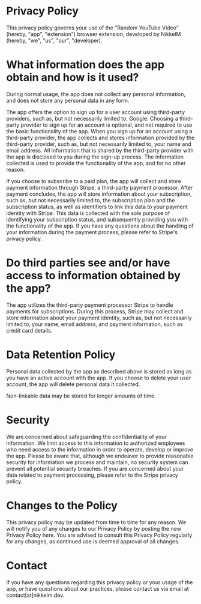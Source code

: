# Privacy Policy
This privacy policy governs your use of the "Random YouTube Video" (hereby, "app", "extension") browser extension, developed by NikkelM (hereby, "we", "us", "our", "developer).

# What information does the app obtain and how is it used?
During normal usage, the app does not collect any personal information, and does not store any personal data in any form.

The app offers the option to sign up for a user account using third-party providers, such as, but not necessarily limited to, Google.
Choosing a third-party provider to sign up for an account is optional, and not required to use the basic functionality of the app.
When you sign up for an account using a third-party provider, the app collects and stores information provided by the third-party provider, such as, but not necessarily limited to, your name and email address.
All information that is shared by the third-party provider with the app is disclosed to you during the sign-up process.
The information collected is used to provide the functionality of the app, and for no other reason.

If you choose to subscribe to a paid plan, the app will collect and store payment information through Stripe, a third-party payment processor.
After payment concludes, the app will store information about your subscription, such as, but not necessarily limited to, the subscription plan and the subscription status, as well as identifiers to link this data to your payment identity with Stripe.
This data is collected with the sole purpose of identifying your subscription status, and subsequently providing you with the functionality of the app.
If you have any questions about the handling of your information during the payment process, please refer to Stripe's privacy policy.

# Do third parties see and/or have access to information obtained by the app?
The app utilizes the third-party payment processor Stripe to handle payments for subscriptions.
During this process, Stripe may collect and store information about your payment identity, such as, but not necessarily limited to, your name, email address, and payment information, such as credit card details.

# Data Retention Policy
Personal data collected by the app as described above is stored as long as you have an active account with the app.
If you choose to delete your user account, the app will delete personal data it collected.

Non-linkable data may be stored for longer amounts of time.

# Security
We are concerned about safeguarding the confidentiality of your information. 
We limit access to this information to authorized employees who need access to the information in order to operate, develop or improve the app. 
Please be aware that, although we endeavor to provide reasonable security for information we process and maintain, no security system can prevent all potential security breaches.
If you are concerned about your data related to payment processing, please refer to the Stripe privacy policy.

# Changes to the Policy
This privacy policy may be updated from time to time for any reason. 
We will notify you of any changes to our Privacy Policy by posting the new Privacy Policy here. 
You are advised to consult this Privacy Policy regularly for any changes, as continued use is deemed approval of all changes.

# Contact
If you have any questions regarding this privacy policy or your usage of the app, or have questions about our practices, please contact us via email at contact[at]nikkelm.dev.